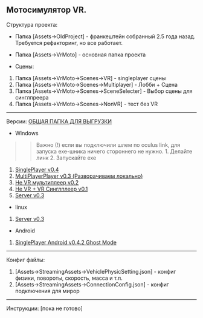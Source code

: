Мотосимулятор VR.
---
Структура проекта: 

- Папка [Assets->OldProject] - франкештейн собранный 2.5 года назад. Требуется рефакторинг, но все работает. 
- Папка [Assets->VrMoto] - основная папка проекта

- Сцены: 
1. Папка [Assets->VrMoto->Scenes->VR] - singleplayer сцены
2. Папка [Assets->VrMoto->Scenes->Multiplayer] - Лобби + Сцена
3. Папка [Assets->VrMoto->Scenes->SceneSelecter] - Выбор сцены для синглпреера
4. Папка [Assets->VrMoto->Scenes->NonVR] - тест без VR 

---
Версии: 
[ОБЩАЯ ПАПКА ДЛЯ ВЫГРУЗКИ](https://disk.yandex.com.tr/d/9OBu8qrLWFyyFw)


- Windows

>> Важно (!) если вы подключили шлем по oculus link,  для  запуска exe-шника ничего стороннего не нужно. 1. Делайте линк 2. Запускайте exe

1. [SinglePlayer v0.4](https://disk.yandex.com.tr/d/OspViFTzQVTj2g)
2. [MultiPlayerPlayer v0.3 (Разворачиваем локально)](https://disk.yandex.com.tr/d/uwfaDmqTcDlh0A)
3. [Не VR мультиплеер v0.2](https://disk.yandex.com.tr/d/g1kr9w8fLOoIoQ) 
4. [Не VR + VR Синглплеер  v0.1](https://disk.yandex.com.tr/d/eF9FbWHbFn1xKg)
5. [Server v0.3](https://disk.yandex.com.tr/d/T9RwaG5pAntNwg)

- linux

1. [Server v0.3](https://disk.yandex.com.tr/d/pd2PW_RpM0dBYw)

- Android 

1. [SinglePlayer Android v0.4.2 Ghost Mode](https://disk.yandex.com.tr/d/RhUZD0f-d1cAEg)

---

Конфиг файлы:

1. [Assets->StreamingAssets->VehiclePhysicSetting.json] - конфиг физики, повороты, скорость, масса и т.п.
1. [Assets->StreamingAssets->ConnectionConfig.json] - конфиг подключения для мирор


--- 

Инструкции: [пока не готово]